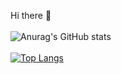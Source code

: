 Hi there 👋 <br />
 <br /> ![Anurag's GitHub stats](https://github-readme-stats.vercel.app/api?username=mouhihaMohamed702&show_icons=true&theme=merko) <br/>
 <br /> [![Top Langs](https://github-readme-stats.vercel.app/api/top-langs/?username=mouhihaMohamed702&langs_count=8&theme=merko)](https://github.com/anuraghazra/github-readme-stats) 
<!-- **mouhihaMohamed/mouhihaMohamed** is a ✨ _special_ ✨ repository because its `README.md` (this file) appears on your GitHub profile. <img align="center" src="https://github-readme-stats.vercel.app/api/<CARD_TYPE>/?username=<USERNAME>&theme=<THEME_NAME>" /> Here are some ideas to get you started: - 🔭 I’m currently working on ... - 🌱 I’m currently learning ... - 👯 I’m looking to collaborate on ... - 🤔 I’m looking for help with ... - 💬 Ask me about ... - 📫 How to reach me: ... - 😄 Pronouns: ... - ⚡ Fun fact: ..
<p align="center">
  <a title="mouhiha.github.io" href="https://mouhihamohamed702.github.io/mouhiha/">
  
</p>

# MOUHIHA Mohamed Website

## Overview

[``MOUHIHA Mohamed``](https://mouhihamohamed702.github.io/mouhiha/) is the personal website of Mr. MOUHIHA Mohamed where he shares the projects he is working on, the machine learning books he has read and also free courses on the main points of machine learning and deep learning.


This website is written in Markdown and gets built to a static website using [mkdocs](https://www.mkdocs.org/) and a modified version of the [mkdocs-material theme](https://squidfunk.github.io/mkdocs-material).
